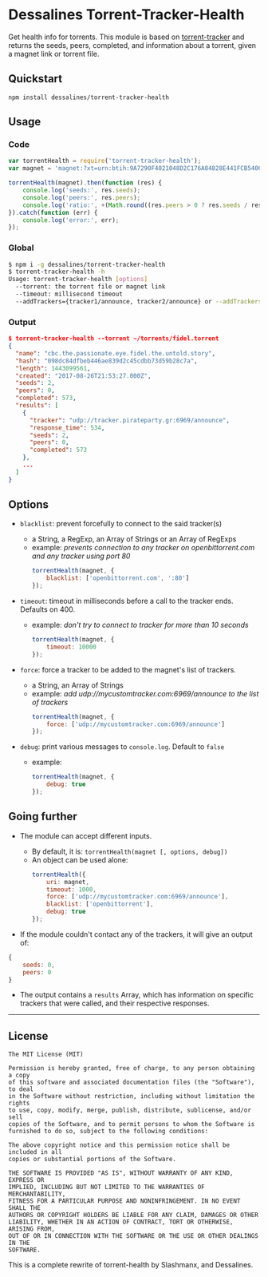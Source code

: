 Dessalines Torrent-Tracker-Health
==============

Get health info for torrents. This module is based on [torrent-tracker](https://github.com/vankasteelj/torrent-tracker) and returns the seeds, peers, completed, and information about a torrent, given a magnet link or torrent file.

## Quickstart

    npm install dessalines/torrent-tracker-health

## Usage

### Code

```js
var torrentHealth = require('torrent-tracker-health');
var magnet = 'magnet:?xt=urn:btih:9A7290F4021048D2C176A84828E441FCB5400FB1&dn=charlie+chaplin+15+short+films+1914+1917+dvdrip&tr=udp://tracker.coppersurfer.tk:6969/announce&tr=udp://glotorrents.pw:6969/announce&tr=udp://tracker.openbittorrent.com:80/announce';

torrentHealth(magnet).then(function (res) {
    console.log('seeds:', res.seeds);
    console.log('peers:', res.peers);
    console.log('ratio:', +(Math.round((res.peers > 0 ? res.seeds / res.peers : res.seeds) +'e+2') + 'e-2'));
}).catch(function (err) {
    console.log('error:', err);
});
```

### Global

```sh
$ npm i -g dessalines/torrent-tracker-health
$ torrent-tracker-health -h
Usage: torrent-tracker-health [options]
  --torrent: the torrent file or magnet link
  --timeout: millisecond timeout
  --addTrackers={tracker1/announce, tracker2/announce} or --addTrackers=tracker1/announce
```

### Output

```json
$ torrent-tracker-health --torrent ~/torrents/fidel.torrent
{
  "name": "cbc.the.passionate.eye.fidel.the.untold.story",
  "hash": "098dc84dfbeb446ae839d2c45cdbb73d59b28c7a",
  "length": 1443099561,
  "created": "2017-08-26T21:53:27.000Z",
  "seeds": 2,
  "peers": 0,
  "completed": 573,
  "results": [
    {
      "tracker": "udp://tracker.pirateparty.gr:6969/announce",
      "response_time": 534,
      "seeds": 2,
      "peers": 0,
      "completed": 573
    },
    ...
  ]
}
```


## Options

- `blacklist`: prevent forcefully to connect to the said tracker(s)
  - a String, a RegExp, an Array of Strings or an Array of RegExps
  - example: _prevents connection to any tracker on openbittorrent.com and any tracker using port 80_
    ```js
    torrentHealth(magnet, {
        blacklist: ['openbittorrent.com', ':80']
    });
    ```
- `timeout`: timeout in milliseconds before a call to the tracker ends. Defaults on 400.
  - example: _don't try to connect to tracker for more than 10 seconds_
    ```js
    torrentHealth(magnet, {
        timeout: 10000
    });
    ```

- `force`: force a tracker to be added to the magnet's list of trackers.
  - a String, an Array of Strings
  - example: _add udp://mycustomtracker.com:6969/announce to the list of trackers_
    ```js
    torrentHealth(magnet, {
        force: ['udp://mycustomtracker.com:6969/announce']
    });
    ```

- `debug`: print various messages to `console.log`. Default to `false`
  - example:
    ```js
    torrentHealth(magnet, {
        debug: true
    });
    ```

## Going further
- The module can accept different inputs.
  - By default, it is: `torrentHealth(magnet [, options, debug])`
  - An object can be used alone: 
    ```js
    torrentHealth({
        uri: magnet,
        timeout: 1000,
        force: ['udp://mycustomtracker.com:6969/announce'],
        blacklist: ['openbittorrent'],
        debug: true
    });
    ```

- If the module couldn't contact any of the trackers, it will give an output of: 
```js
{
    seeds: 0,
    peers: 0
}
```

- The output contains a `results` Array, which has information on specific trackers that were called, and their respective responses.


--------

## License
    The MIT License (MIT)

    Permission is hereby granted, free of charge, to any person obtaining a copy
    of this software and associated documentation files (the "Software"), to deal
    in the Software without restriction, including without limitation the rights
    to use, copy, modify, merge, publish, distribute, sublicense, and/or sell
    copies of the Software, and to permit persons to whom the Software is
    furnished to do so, subject to the following conditions:

    The above copyright notice and this permission notice shall be included in all
    copies or substantial portions of the Software.

    THE SOFTWARE IS PROVIDED "AS IS", WITHOUT WARRANTY OF ANY KIND, EXPRESS OR
    IMPLIED, INCLUDING BUT NOT LIMITED TO THE WARRANTIES OF MERCHANTABILITY,
    FITNESS FOR A PARTICULAR PURPOSE AND NONINFRINGEMENT. IN NO EVENT SHALL THE
    AUTHORS OR COPYRIGHT HOLDERS BE LIABLE FOR ANY CLAIM, DAMAGES OR OTHER
    LIABILITY, WHETHER IN AN ACTION OF CONTRACT, TORT OR OTHERWISE, ARISING FROM,
    OUT OF OR IN CONNECTION WITH THE SOFTWARE OR THE USE OR OTHER DEALINGS IN THE
    SOFTWARE.

This is a complete rewrite of torrent-health by Slashmanx, and Dessalines.
